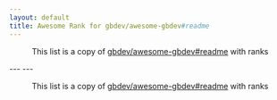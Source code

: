 ```yaml
---
layout: default
title: Awesome Rank for gbdev/awesome-gbdev#readme
---
```


<p align="center">
	This list is a copy of <a href="https://github.com/gbdev/awesome-gbdev#readme">gbdev/awesome-gbdev#readme</a> with ranks
</p>
---
---
<p align="center">
	This list is a copy of <a href="https://github.com/gbdev/awesome-gbdev#readme">gbdev/awesome-gbdev#readme</a> with ranks
</p>
